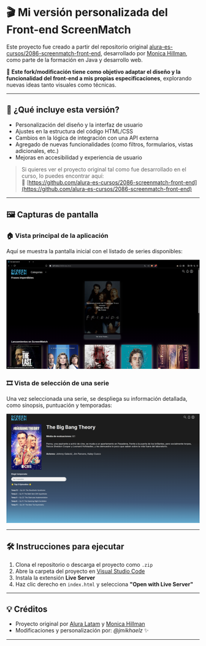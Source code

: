 # 🎬 Mi versión personalizada del Front-end ScreenMatch

Este proyecto fue creado a partir del repositorio original [alura-es-cursos/2086-screenmatch-front-end](https://github.com/alura-es-cursos/2086-screenmatch-front-end), desarrollado por [Monica Hillman](https://www.linkedin.com/in/monicamhillman/), como parte de la formación en Java y desarrollo web.

📌 **Este fork/modificación tiene como objetivo adaptar el diseño y la funcionalidad del front-end a mis propias especificaciones**, explorando nuevas ideas tanto visuales como técnicas.

---

## 🚀 ¿Qué incluye esta versión?

- Personalización del diseño y la interfaz de usuario  
- Ajustes en la estructura del código HTML/CSS  
- Cambios en la lógica de integración con una API externa  
- Agregado de nuevas funcionalidades (como filtros, formularios, vistas adicionales, etc.)  
- Mejoras en accesibilidad y experiencia de usuario

> Si quieres ver el proyecto original tal como fue desarrollado en el curso, lo puedes encontrar aquí:  
> 🔗 [https://github.com/alura-es-cursos/2086-screenmatch-front-end](https://github.com/alura-es-cursos/2086-screenmatch-front-end)

---

## 🖼️ Capturas de pantalla

### 🏠 Vista principal de la aplicación

Aquí se muestra la pantalla inicial con el listado de series disponibles:

![Vista principal](screenshot/web-principal.png)

### 🎞️ Vista de selección de una serie

Una vez seleccionada una serie, se despliega su información detallada, como sinopsis, puntuación y temporadas:

![Vista de selección de serie](screenshot/web-acercaDe.png)

---

## 🛠 Instrucciones para ejecutar

1. Clona el repositorio o descarga el proyecto como `.zip`
2. Abre la carpeta del proyecto en [Visual Studio Code](https://code.visualstudio.com/)
3. Instala la extensión **Live Server**
4. Haz clic derecho en `index.html` y selecciona **"Open with Live Server"**

---

## 💡 Créditos

- Proyecto original por [Alura Latam](https://www.aluracursos.com/) y [Monica Hillman](https://www.linkedin.com/in/monicamhillman/)
- Modificaciones y personalización por: *@jmikhaelz* ✨

---